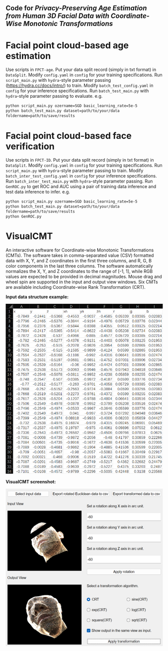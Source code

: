 ## Code for _Privacy-Preserving Age Estimation from Human 3D Facial Data with Coordinate-Wise Monotonic Transformations_

# Facial point cloud-based age estimation
Use scripts in `FPCT-age`. Put your data split record (simply in txt format) in `DataSplit`. Modify `config.yaml` in `config` for your training specifications. Run `script_main.py` with `hydra`-style parameter passing (https://hydra.cc/docs/intro/) to train. Modify `batch_test_config.yaml` in `config` for your inference specifications. Run `batch_test_main.py` with `hydra`-style parameter passing to evaluate.
e.g.
```
python script_main.py ozername=SGD basic_learning_rate=5e-5
python batch_test_main.py dataset=path/to/your/data foldername=path/to/save/results
```

# Facial point cloud-based face verification
Use scripts in `FPCT-ID`. Put your data split record (simply in txt format) in `DataSplit`. Modify `config.yaml` in `config` for your training specifications. Run `script_main.py` with `hydra`-style parameter passing to train. Modify `batch_inter_test_config.yaml` in `config` for your inference specifications. Run `batch_inter_test_main.py` with `hydra`-style parameter passing. Run `GenROC.py` to get ROC and AUC using a pair of training data inference and test data inference to infer.
e.g.
```
python script_main.py ozername=SGD basic_learning_rate=5e-5
python batch_test_main.py dataset=path/to/your/data foldername=path/to/save/results
python GenROC.py
```

# VisualCMT
An interactive software for Coordinate-wise Monotonic Transformations (CMTs). The software takes in comma-separated value (CSV) formatted data with X, Y, and Z coordinates in the first three columns, and R, G, B color components in the last three columns. The software automatically normalizes the X, Y, and Z coordinates to the range of [-1, 1], while RGB values are expected to be provided in decimal magnitudes. Mouse drag and wheel spin are supported in the input and output view windows. Six CMTs are available including Coordinate-wise Rank Transformation (CRT).

**Input data structure example:**

![data example](/DataStructureExample.png)

**VisualCMT screenshot:**

![VisualCMT](/VisualCMT.png)
